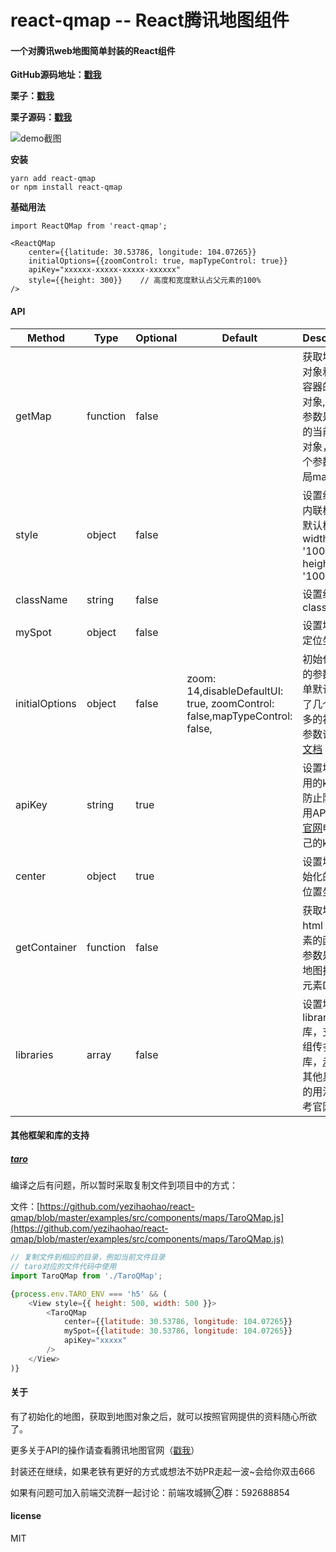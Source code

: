 # react-qmap -- React腾讯地图组件

#### 一个对腾讯web地图简单封装的React组件
 **GitHub源码地址：[戳我](https://github.com/yezihaohao/react-qmap)**

 **栗子：[戳我](https://cheng_haohao.gitee.io/reactqmap/#/dashboard)**

 **栗子源码：[戳我](https://github.com/yezihaohao/react-qmap/tree/master/examples/src/components/maps)**

![demo截图](https://raw.githubusercontent.com/yezihaohao/react-qmap/master/examples/src/styles/t.gif)

 **安装**
```
yarn add react-qmap
or npm install react-qmap
```

 **基础用法**

```
import ReactQMap from 'react-qmap';

<ReactQMap
    center={{latitude: 30.53786, longitude: 104.07265}}
    initialOptions={{zoomControl: true, mapTypeControl: true}}
    apiKey="xxxxxx-xxxxx-xxxxx-xxxxxx"
    style={{height: 300}}    // 高度和宽度默认占父元素的100%
/>
```

#### API
Method            | Type     | Optional | Default | Description
----------------- | -------- | -------- | --------| -----------
getMap   | function | false |  |  获取地图的对象和当前容器的map对象,第一个参数是new的当前map对象，第二个参数是全局map对象
style   | object| false |  |  设置组件的内联样式，默认样式width: '100%', height: '100%'
className   | string| false |  |  设置组件的class
mySpot   | object| false |  |  设置地图的定位坐标
initialOptions   | object| false | zoom: 14,disableDefaultUI: true, zoomControl: false,mapTypeControl: false, |  初始化地图的参数，简单默认设置了几个，更多的初始化参数请参照[文档](http://lbs.qq.com/javascript_v2/doc/mapoptions.html)
apiKey   | string| true |  |  设置地图引用的key,为防止限制调用API,建议[官网](http://lbs.qq.com/index.html)申请自己的key
center   | object| true |  |  设置地图初始化的中心位置坐标
getContainer   | function| false |  |  获取地图的html dom元素的函数，参数是当前地图挂载的元素DOM
libraries   | array| false |  |  设置地图的libraries库，支持数组传多个库，[示例](https://react-qmap.yezihaohao.vercel.app/#/drawing)，其他具体库的用法请参考官网

#### 其他框架和库的支持

##### [taro](https://github.com/NervJS/taro)
编译之后有问题，所以暂时采取复制文件到项目中的方式：

文件：[https://github.com/yezihaohao/react-qmap/blob/master/examples/src/components/maps/TaroQMap.js](https://github.com/yezihaohao/react-qmap/blob/master/examples/src/components/maps/TaroQMap.js)
```js
// 复制文件到相应的目录，例如当前文件目录
// taro对应的文件代码中使用
import TaroQMap from './TaroQMap';

{process.env.TARO_ENV === 'h5' && (
    <View style={{ height: 500, width: 500 }}>
        <TaroQMap
            center={{latitude: 30.53786, longitude: 104.07265}}
            mySpot={{latitude: 30.53786, longitude: 104.07265}}
            apiKey="xxxxx"
        />
    </View>
)}
```


#### 关于
有了初始化的地图，获取到地图对象之后，就可以按照官网提供的资料随心所欲了。

更多关于API的操作请查看腾讯地图官网（[戳我](http://lbs.qq.com/javascript_v2/doc/index.html#g0)）

封装还在继续，如果老铁有更好的方式或想法不妨PR走起一波~会给你双击666

如果有问题可加入前端交流群一起讨论：前端攻城狮②群：592688854

#### license
MIT

